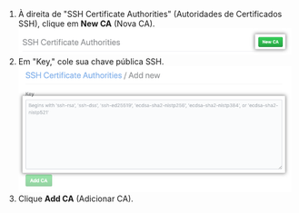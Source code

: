 1. À direita de "SSH Certificate Authorities" (Autoridades de Certificados SSH), clique em **New CA** (Nova CA). ![Novo botão CA](/assets/images/help/organizations/new-ca-button.png)
2. Em "Key," cole sua chave pública SSH. ![Campo-chave para adicionar CA](/assets/images/help/organizations/ca-key-field.png)
3. Clique **Add CA** (Adicionar CA).
